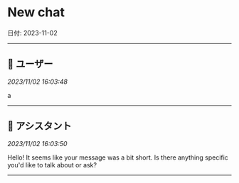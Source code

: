 # New chat

日付: 2023-11-02

---

## 👤 ユーザー
*2023/11/02 16:03:48*

a

---

## 🤖 アシスタント
*2023/11/02 16:03:50*

Hello! It seems like your message was a bit short. Is there anything specific you'd like to talk about or ask?

---
